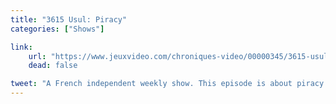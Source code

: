 ```yaml
---
title: "3615 Usul: Piracy"
categories: ["Shows"]

link:
    url: "https://www.jeuxvideo.com/chroniques-video/00000345/3615-usul-le-piratage-00110208.htm"
    dead: false

tweet: "A French independent weekly show. This episode is about piracy in video games."
---
```

